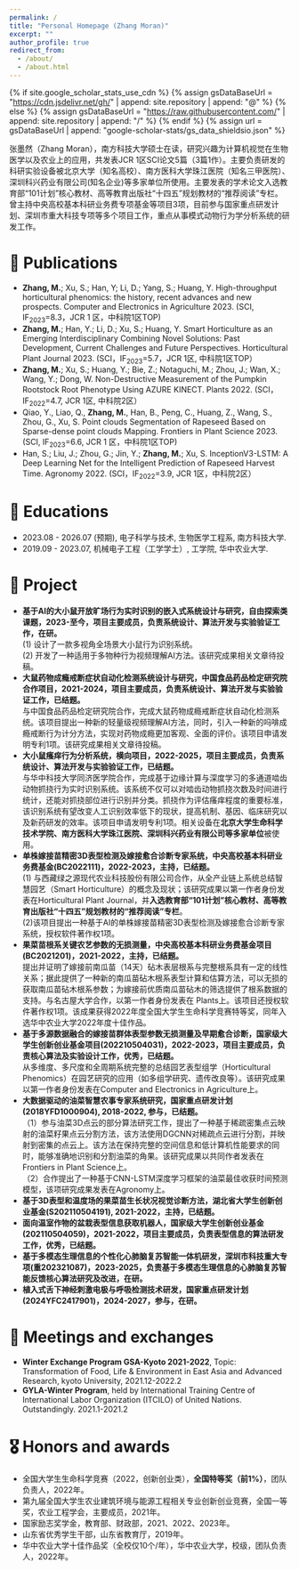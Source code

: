 ```yaml
---
permalink: /
title: "Personal Homepage (Zhang Moran)"
excerpt: ""
author_profile: true
redirect_from: 
  - /about/
  - /about.html
---
```


{% if site.google_scholar_stats_use_cdn %}
{% assign gsDataBaseUrl = "https://cdn.jsdelivr.net/gh/" | append: site.repository | append: "@" %}
{% else %}
{% assign gsDataBaseUrl = "https://raw.githubusercontent.com/" | append: site.repository | append: "/" %}
{% endif %}
{% assign url = gsDataBaseUrl | append: "google-scholar-stats/gs_data_shieldsio.json" %}

<span class='anchor' id='about-me'></span>

张墨然（Zhang Moran），南方科技大学硕士在读，研究兴趣为计算机视觉在生物医学以及农业上的应用，共发表JCR 1区SCI论文5篇（3篇1作）。主要负责研发的科研实验设备被北京大学（知名高校）、南方医科大学珠江医院（知名三甲医院）、深圳科兴药业有限公司(知名企业)等多家单位所使用。主要发表的学术论文入选教育部“101计划”核心教材、高等教育出版社“十四五”规划教材的“推荐阅读”专栏。曾主持中央高校基本科研业务费专项基金等项目3项，目前参与国家重点研发计划、深圳市重大科技专项等多个项目工作，重点从事模式动物行为学分析系统的研发工作。
# 📝 Publications 

-	**Zhang, M.**; Xu, S.; Han, Y; Li, D.; Yang, S.; Huang, Y. High-throughput horticultural phenomics: the history, recent advances and new prospects. Computer and Electronics in Agriculture 2023. (SCI, IF<sub>2023</sub>=8.3，JCR 1 区，中科院1区TOP)
-	**Zhang, M.**; Han, Y.; Li, D.; Xu, S.; Huang, Y. Smart Horticulture as an Emerging Interdisciplinary Combining Novel Solutions: Past Development, Current Challenges and Future Perspectives. Horticultural Plant Journal 2023. (SCI，IF<sub>2023</sub>=5.7，JCR 1区, 中科院1区TOP）
-	**Zhang, M.**; Xu, S.; Huang, Y.; Bie, Z.; Notaguchi, M.; Zhou, J.; Wan, X.; Wang, Y.; Dong, W. Non-Destructive Measurement of the Pumpkin Rootstock Root Phenotype Using AZURE KINECT. Plants 2022. (SCI，IF<sub>2022</sub>=4.7, JCR 1区, 中科院2区）
-	Qiao, Y., Liao, Q., **Zhang, M.**, Han, B., Peng, C., Huang, Z., Wang, S., Zhou, G., Xu, S. Point clouds Segmentation of Rapeseed Based on Sparse-dense point clouds Mapping. Frontiers in Plant Science 2023. (SCI, IF<sub>2023</sub>=6.6, JCR 1 区，中科院1区TOP)
-	Han, S.; Liu, J.; Zhou, G.; Jin, Y.; **Zhang, M.**; Xu, S. InceptionV3-LSTM: A Deep Learning Net for the Intelligent Prediction of Rapeseed Harvest Time. Agronomy 2022. (SCI，IF<sub>2022</sub>=3.9, JCR 1区，中科院2区）

# 📖 Educations
- 2023.08 - 2026.07 (预期), 电子科学与技术, 生物医学工程系, 南方科技大学.  
- 2019.09 - 2023.07, 机械电子工程（工学学士）, 工学院, 华中农业大学.  

# 💬 Project
- **基于AI的大小鼠开放旷场行为实时识别的嵌入式系统设计与研究，自由探索类课题，2023-至今，项目主要成员，负责系统设计、算法开发与实验验证工作，在研。** <br>
(1) 设计了一款多视角全场景大小鼠行为识别系统。<br>
(2) 开发了一种适用于多物种行为视频理解AI方法。该研究成果相关文章待投稿。
- **大鼠药物成瘾戒断症状自动化检测系统设计与研究，中国食品药品检定研究院合作项目，2021-2024，项目主要成员，负责系统设计、算法开发与实验验证工作，已结题。** <br>
与中国食品药品检定研究院合作，完成大鼠药物成瘾戒断症状自动化检测系统。该项目提出一种新的轻量级视频理解AI方法，同时，引入一种新的吗啡成瘾戒断行为计分方法，实现对药物成瘾更加客观、全面的评价。该项目申请发明专利1项。该研究成果相关文章待投稿。
- **大小鼠瘙痒行为分析系统，横向项目，2022-2025，项目主要成员，负责系统设计、算法开发与实验验证工作，已结题。** <br>
与华中科技大学同济医学院合作，完成基于边缘计算与深度学习的多通道啮齿动物抓挠行为实时识别系统。该系统不仅可以对啮齿动物抓挠次数及时间进行统计，还能对抓挠部位进行识别并分类。抓挠作为评估瘙痒程度的重要标准，该识别系统有望改变人工识别效率低下的现状，提高机制、基因、临床研究以及新药研发的效率。该项目申请发明专利1项。相关设备在**北京大学生命科学技术学院、南方医科大学珠江医院、深圳科兴药业有限公司等多家单位**被使用。
- **单株嫁接苗精密3D表型检测及嫁接愈合诊断专家系统，中央高校基本科研业务费基金(BC2022111)，2022-2023，主持，已结题。** <br>
(1) 与西藏绿之源现代农业科技股份有限公司合作，从全产业链上系统总结智慧园艺（Smart Horticulture）的概念及现状；该研究成果以第一作者身份发表在Horticultural Plant Journal，并**入选教育部“101计划”核心教材、高等教育出版社“十四五”规划教材的“推荐阅读”专栏**。<br>
(2)该项目提出一种基于AI的单株嫁接苗精密3D表型检测及嫁接愈合诊断专家系统，授权软件著作权1项。
-	**果菜苗根系关键农艺参数的无损测量，中央高校基本科研业务费基金项目(BC2021201)，2021-2022，主持，已结题。** <br>
提出并证明了嫁接前南瓜苗（14天）砧木表层根系与完整根系具有一定的线性关系；据此提供了一种新的南瓜苗砧木根系表型计算和估算方法，可以无损的获取南瓜苗砧木根系参数；为嫁接前优质南瓜苗砧木的筛选提供了根系数据的支持。与名古屋大学合作，以第一作者身份发表在 Plants上。该项目还授权软件著作权1项。该成果获得2022年度全国大学生生命科学竞赛特等奖，同年入选华中农业大学2022年度十佳作品。
-	**基于多源数据融合的嫁接苗群体表型参数无损测量及早期愈合诊断，国家级大学生创新创业基金项目(202210504031)，2022-2023，项目主要成员，负责核心算法及实验设计工作，优秀，已结题。** <br>
从多维度、多尺度和全周期系统完整的总结园艺表型组学（Horticultural Phenomics）在园艺研究的应用（如多组学研究、遗传改良等）。该研究成果以第一作者身份发表在Computer and Electronics in Agriculture上。
-	**大数据驱动的油菜智慧农事专家系统研究，国家重点研发计划(2018YFD1000904), 2018-2022, 参与，已结题。** <br>
（1）参与油菜3D点云的部分算法研究工作，提出了一种基于稀疏密集点云映射的油菜籽果点云分割方法，该方法使用DGCNN对稀疏点云进行分割，并映射到密集的点云上。该方法在保持完整的空间信息和低计算机性能要求的同时，能够准确地识别和分割油菜的角果。该研究成果以共同作者发表在Frontiers in Plant Science上。<br>
（2）合作提出了一种基于CNN-LSTM深度学习框架的油菜最佳收获时间预测模型，该项研究成果发表在Agronomy上。
-	**基于3D表型和温度场的果菜苗生长状况视觉诊断方法，湖北省大学生创新创业基金(S202110504191), 2021-2022，主持，已结题。** <br>
-	**面向温室作物的盆栽表型信息获取机器人，国家级大学生创新创业基金(202110504059)，2021-2022，项目主要成员，负责表型信息的算法研发工作，优秀，已结题。** <br>
-	**基于多模态生理信息的个性化心肺脑复苏智能一体机研发，深圳市科技重大专项(重202321087)，2023-2025，负责基于多模态生理信息的心肺脑复苏智能反馈核心算法研究及改进，在研。** <br>
-	**植入式舌下神经刺激电极与呼吸检测技术研发，国家重点研发计划(2024YFC2417901)，2024-2027，参与，在研。** <br>

# 📝 Meetings and exchanges
- **Winter Exchange Program GSA-Kyoto 2021-2022**, Topic: Transformation of Food, Life & Environment in East Asia and Advanced Research, kyoto University, 2021.12-2022.2
- **GYLA-Winter Program**, held by International Training Centre of International Labor Organization (ITCILO) of United Nations. Outstandingly. 2021.1-2021.2

# 🎖 Honors and awards
-	全国大学生生命科学竞赛（2022，创新创业类），**全国特等奖（前1%）**，团队负责人，2022年。
-	第九届全国大学生农业建筑环境与能源工程相关专业创新创业竞赛，全国一等奖，农业工程学会，主要成员，2021年。
-	国家励志奖学金，教育部、财政部，2021、2022、2023年。
-	山东省优秀学生干部，山东省教育厅，2019年。
-	华中农业大学十佳作品奖（全校仅10个/年），华中农业大学，校级，团队负责人，2022年。

